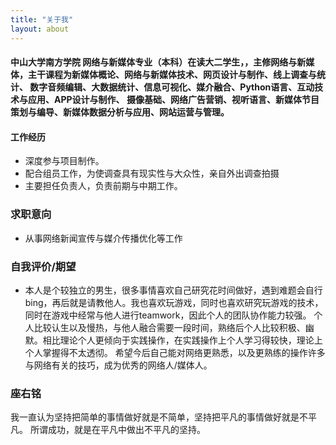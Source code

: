 ```yaml
---
title: "关于我"
layout: about
---
```



#### 中山大学南方学院 网络与新媒体专业（本科）在读大二学生，，主修网络与新媒体，主干课程为新媒体概论、网络与新媒体技术、网页设计与制作、线上调查与统计、 数字音频编辑、大数据统计、信息可视化、媒介融合、Python语言、互动技术与应用、APP设计与制作、 摄像基础、网络广告营销、视听语言、新媒体节目策划与编导、新媒体数据分析与应用、网站运营与管理。


#### 工作经历
- 深度参与项目制作。 
- 配合组员工作，为使调查具有现实性与大众性，亲自外出调查拍摄
- 主要担任负责人，负责前期与中期工作。

### 求职意向
- 从事网络新闻宣传与媒介传播优化等工作

### 自我评价/期望
- 本人是个较独立的男生，很多事情喜欢自己研究花时间做好，遇到难题会自行bing，再后就是请教他人。我也喜欢玩游戏，同时也喜欢研究玩游戏的技术，同时在游戏中经常与他人进行teamwork，因此个人的团队协作能力较强。 个人比较认生以及慢热，与他人融合需要一段时间，熟络后个人比较积极、幽默。相比理论个人更倾向于实践操作，在实践操作上个人学习得较快，理论上个人掌握得不太透彻。 希望今后自己能对网络更熟悉，以及更熟练的操作许多与网络有关的技巧，成为优秀的网络人/媒体人。

### 座右铭
我一直认为坚持把简单的事情做好就是不简单，坚持把平凡的事情做好就是不平凡。 所谓成功，就是在平凡中做出不平凡的坚持。
